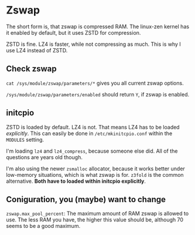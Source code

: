 # Zswap

The short form is, that zswap is compressed RAM. The linux-zen kernel has it enabled by default, but it uses ZSTD for compression.

ZSTD is fine. LZ4 is faster, while not compressing as much. This is why I use LZ4 instead of ZSTD.

## Check zswap

`cat /sys/module/zswap/parameters/*` gives you all current zswap options.

`/sys/module/zswap/parameters/enabled` should return `Y`, if zswap is enabled.

## initcpio

ZSTD is loaded by default. LZ4 is not. That means LZ4 has to be loaded *explicitly*. This can easily be done in `/etc/mkinitcpio.conf` within the `MODULES` setting.

I'm loading `lz4` and `lz4_compress`, because someone else did. All of the questions are years old though.

I'm also using the newer `zsmalloc` allocator, because it works better under low-memory situations, which is what zswap is for. `z3fold` is the common alternative. **Both have to loaded within initcpio explicitly**.

## Coniguration, you (maybe) want to change

`zswap.max_pool_percent`: The maximum amount of RAM zswap is allowed to use. The less RAM you have, the higher this value should be, although 70 seems to be a good maximum.
